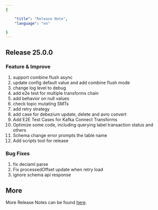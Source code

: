 ```yaml
---
{

    "title": "Release Note",
    "language": "en"

}
---
```


## Release 25.0.0

### Feature & Improve
1. support combine flush async 
2. update config default value and add combine flush mode  
3. change log level to debug  
4. add e2e test for multiple transforms chain 
5. add behavior on null values 
6. check topic mutating SMTs 
7. add retry strategy 
8. add case for debezium update, delete and avro convert  
9. Add E2E Test Cases for Kafka Connect Transforms  
10. Optimize some code, including querying label transaction status and others  
11. Schema change error prompts the table name  
12. Add scripts tool for release  

### Bug Fixes
1. fix deciaml parse 
2. Fix processedOffset update when retry load  
3. ignore schema api response 

## More
More Release Notes can be found [here](https://github.com/apache/doris-kafka-connector/issues?q=is%3Aissue%20state%3Aopen%20label%3Arelease-note).